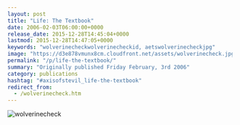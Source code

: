 ```yaml
---
layout: post
title: "Life: The Textbook"
date: 2006-02-03T06:00:00+0000
release_date: 2015-12-28T14:45:04+0000
lastmod: 2015-12-28T14:47:05+0000
keywords: "wolverinecheckwolverinecheckid, aetswolverinecheckjpg"
image: "https://d3e878vmunx8cm.cloudfront.net/assets/wolverinecheck.jpg"
permalink: "/p/life-the-textbook/"
summary: "Originally published Friday February, 3rd 2006"
category: publications
hashtag: "#axisofstevil_life-the-textbook"
redirect_from:
  - /wolverinecheck.htm
---
```


[id_1]: https://d3e878vmunx8cm.cloudfront.net/assets/wolverinecheck.jpg "wolverinecheck"
![wolverinecheck][id_1]
